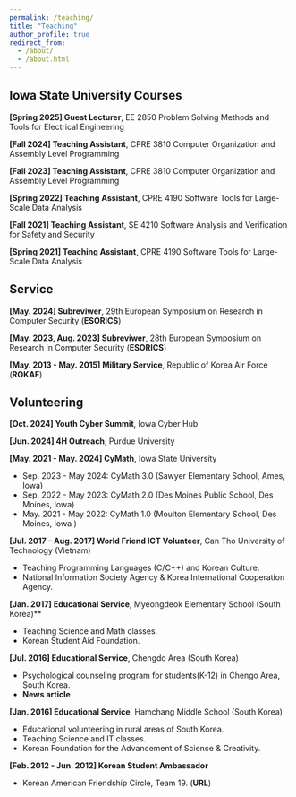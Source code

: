 ```yaml
---
permalink: /teaching/
title: "Teaching"
author_profile: true
redirect_from:
  - /about/
  - /about.html
---
```


Iowa State University Courses 
------
**[Spring 2025] Guest Lecturer**, EE 2850 Problem Solving Methods and Tools for Electrical Engineering

**[Fall 2024] Teaching Assistant**, CPRE 3810 Computer Organization and Assembly Level Programming

<!--* Served as a teaching assistant for the entire semester class with approximately 120 students.
* Created new homework associated with basic microarchitecture knowledge with
assembly programming questions, grading, and conducting office hours to explain the basics.-->

**[Fall 2023] Teaching Assistant**, CPRE 3810 Computer Organization and Assembly Level Programming

<!--* Served as a teaching assistant for the entire semester class with approximately 120 students.
* Graded homework associated with basic microarchitecture knowledge with assembly programming questions.
* Conducted office hours to explain basic knowledge.
* Served as a guest lecturer for one class.-->

**[Spring 2022] Teaching Assistant**, CPRE 4190 Software Tools for Large-Scale Data Analysis

<!--* Created slides for effectively explaining lab materials.
* Conducted two lab sessions among four lab sessions and graded homeworks and lab
assignments, head TA.-->

**[Fall 2021] Teaching Assistant**, SE 4210 Software Analysis and Verification for Safety and Security

<!--* Graded homework and explained basic concepts during office hours.-->

**[Spring 2021] Teaching Assistant**, CPRE 4190 Software Tools for Large-Scale Data Analysis

<!--* Created slides for effectively explaining lab materials.
* Conducted three lab sessions among four lab sessions and graded homework and lab assignments.-->

Service
------
**[May. 2024] Subreviwer**, 29th European Symposium on Research in Computer Security (**ESORICS**)

**[May. 2023, Aug. 2023] Subreviwer**, 28th European Symposium on Research in Computer Security (**ESORICS**)

**[May. 2013 - May. 2015] Military Service**, Republic of Korea Air Force (**ROKAF**)

Volunteering
------
**[Oct. 2024] Youth Cyber Summit**, Iowa Cyber Hub

**[Jun. 2024] 4H Outreach**, Purdue University

**[May. 2021 - May. 2024] <a href="https://cymath.iastate.edu/about-us-3/" style="text-decoration: none;"><b>CyMath</b></a>**, Iowa State University
* Sep. 2023 - May 2024: CyMath 3.0 (Sawyer Elementary School, Ames, Iowa)
* Sep. 2022 - May 2023: CyMath 2.0 (Des Moines Public School, Des Moines, Iowa)
* May. 2021 - May 2022: CyMath 1.0 (Moulton Elementary School, Des Moines, Iowa )

**[Jul. 2017 – Aug. 2017] World Friend ICT Volunteer**, Can Tho University of Technology (Vietnam)
* Teaching Programming Languages (C/C++) and Korean Culture.
* National Information Society Agency & Korea International Cooperation Agency.

**[Jan. 2017] Educational Service**, Myeongdeok Elementary School (South Korea)**
* Teaching Science and Math classes.
* Korean Student Aid Foundation.

**[Jul. 2016] Educational Service**, Chengdo Area (South Korea)
* Psychological counseling program for students(K-12) in Chengo Area, South Korea.
* <a href="http://www.ksmnews.co.kr/default/index_view_page.php?idx=146832&part_idx=299#09HT" style="text-decoration: none;"><b>News article </b></a>

**[Jan. 2016] Educational Service**, Hamchang Middle School (South Korea)
* Educational volunteering in rural areas of South Korea.
* Teaching Science and IT classes.
* Korean Foundation for the Advancement of Science & Creativity.

**[Feb. 2012 - Jun. 2012] Korean Student Ambassador**
* Korean American Friendship Circle, Team 19. (<a href="https://www.facebook.com/Korean-American-Friendship-Circle-130490893669558/" style="text-decoration: none;"><b>URL</b></a>)

  
<!-- * Ph.D in Version Control Theory, GitHub University, 2018 (expected)
* M.S. in Jekyll, GitHub University, 2014
* B.S. in GitHub, GitHub University, 2012 
Machine Learning Security
------
* Spring 2024: Academic Pages Collaborator
  * GitHub University
  * Duties includes: Updates and improvements to template
  * Supervisor: The Users

* Fall 2015: Research Assistant
  * GitHub University
  * Duties included: Merging pull requests
  * Supervisor: Professor Hub

* Summer 2015: Research Assistant
  * GitHub University
  * Duties included: Tagging issues
  * Supervisor: Professor Git
  
Skills
======
* Skill 1
* Skill 2
  * Sub-skill 2.1
  * Sub-skill 2.2
  * Sub-skill 2.3
* Skill 3

Publications
======
  <ul>{% for post in site.publications reversed %}
    {% include archive-single-cv.html %}
  {% endfor %}</ul>
  
Talks
======
  <ul>{% for post in site.talks reversed %}
    {% include archive-single-talk-cv.html  %}
  {% endfor %}</ul>
  
Teaching
======
  <ul>{% for post in site.teaching reversed %}
    {% include archive-single-cv.html %}
  {% endfor %}</ul>
  
Service and leadership
======
* Currently signed in to 43 different slack teams
-->
